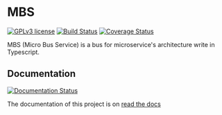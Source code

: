 # MBS

[![GPLv3 license](https://img.shields.io/badge/License-GPLv3-blue.svg)](http://perso.crans.org/besson/LICENSE.html)
[![Build Status](https://travis-ci.com/Vilsafur/mbs.svg?branch=master)](https://travis-ci.com/Vilsafur/mbs)
[![Coverage Status](https://coveralls.io/repos/github/Vilsafur/mbs/badge.svg?branch=master)](https://coveralls.io/github/Vilsafur/mbs?branch=master)

MBS (Micro Bus Service) is a bus for microservice's architecture write in Typescript.

## Documentation
[![Documentation Status](https://readthedocs.org/projects/mbs/badge?version=latest)](http://mbs.readthedocs.io/?version=latest)

The documentation of this project is on [read the docs](https://mbs.readthedocs.io)
